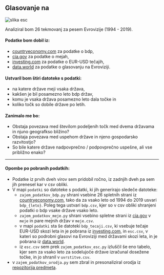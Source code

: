 ## Glasovanje na 

![slika esc](https://upload.wikimedia.org/wikipedia/en/thumb/e/e1/Eurovision_Song_Contest.svg/1331px-Eurovision_Song_Contest.svg.png)

Analiziral bom 26 tekmovanj za pesem Evrovizije (1994 - 2019).

#### Podatke bom dobil iz:
- [countryeconomy.com](https://countryeconomy.com/gdp?year=2014) za podatke o bdp,
- [cia.gov](https://www.cia.gov/library/publications/the-world-factbook/fields/281.html) za podatke o mejah,
- [investing.com](https://www.investing.com/currencies/usd-eur-historical-data) za podatke o EUR-USD tečajih,
- [data.world](https://data.world/datagraver/eurovision-song-contest-scores-1975-2019) za podatke o glasovanju na Evroviziji.

#### Ustvaril bom štiri datoteke s podatki:
- na katere države meji vsaka država,
- kakšen je bil posamezno leto bdp držav,
- komu je vsaka država posamezno leto dala točke in
- koliko točk so dobile države po letih.

#### Zanimalo me bo:
- Obstaja povezava med številom podeljenih točk med dvema državama in njuno geografkso bližino?
- Obstaja povezava med uspehom države in njeno gospodarsko razvitostjo?
- So bile katere države nadpovprečno / podpovprečno uspešne, ali vse približno enako?

------------------

#### Opombe po pobranih podatkih:
- Podatke iz prvih dveh virov sem pridobil ročno, iz zadnjih dveh pa sem jih prenesel kar v csv obliki.
- V mapi ```podatki``` so datoteke s podatki, ki jih generirajo sledeče datoteke:
  - ```zajem_podatkov_bdp.py``` shrani vsebine 26 spletnih strani iz [countryeconomy.com](https://countryeconomy.com/gdp?year=2014), tako da za vsako leto od 1994 do 2019 usvari ```bdp_{leto}```. Poleg tega ustvari ```bdp.csv```, kjer so v csv obliki shranjeni podatki o bdp vsake države vsako leto.
  - ```zajem_podatkov_meje.py``` shrani vsebino spletne strani iz [cia.gov](https://www.cia.gov/library/publications/the-world-factbook/fields/281.html) v ```meje``` in pare mejnih držav v ```meje.csv```.
  - v mapi ```podatki``` sta še datoteki ```bdp_tecaji.csv```, ki vsebuje tečaje EUR-USD skozi leta in je pobrana iz [investing.com](https://www.investing.com/currencies/usd-eur-historical-data), in ```esc.csv```, v kateri so podrobni glasovi na Evroviziji med državami skozi leta, in je pobrana iz [data.world](https://data.world/datagraver/eurovision-song-contest-scores-1975-2019).
  - iz ```esc.csv``` sem prek ```zajem_podatkov_esc.py``` izluščil še eno tabelo, kjer sem za vsako leto za sodelujoče države izračunal dosežene točke, in jo shranil v ```uvrstitve.csv```.
- v ```zajem_podatkov_orodja.py``` sem zbral in presonaliziral orodja iz [repozitorija predmeta](https://github.com/matijapretnar/programiranje-1).
